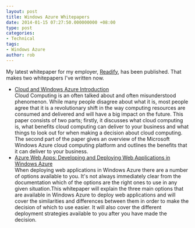 ```yaml
---
layout: post
title: Windows Azure Whitepapers
date: 2014-01-15 07:27:50.000000000 +08:00
type: post
categories:
- Technical
tags:
- Windows Azure
author: rob
---
```



My latest whitepaper for my employer, [Readify](http://readify.net/), has been published. That makes two whitepapers I've written now.


- [Cloud and Windows Azure Introduction  
](http://readify.net/insights/whitepapers/cloud-and-windows-azure-introduction/)Cloud Computing is an often talked about and often misunderstood phenomenon. While many people disagree about what it is, most people agree that it is a revolutionary shift in the way computing resources are consumed and delivered and will have a big impact on the future. This paper consists of two parts; firstly, it discusses what cloud computing is, what benefits cloud computing can deliver to your business and what things to look out for when making a decision about cloud computing. The second part of the paper gives an overview of the Microsoft Windows Azure cloud computing platform and outlines the benefits that it can deliver to your business.
- [Azure Web Apps: Developing and Deploying Web Applications in Windows Azure  
](http://readify.net/insights/whitepapers/developing-and-deploying-web-applications-in-windows-azure/)When deploying web applications in Windows Azure there are a number of options available to you. It's not always immediately clear from the documentation which of the options are the right ones to use in any given situation.This whitepaper will explain the three main options that are available in Windows Azure to deploy web applications and will cover the similarities and differences between them in order to make the decision of which to use easier. It will also cover the different deployment strategies available to you after you have made the decision.

